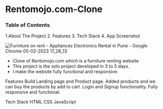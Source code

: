 # Rentomojo.com-Clone

### Table of Contents
1.About The Project
2. Features
3. Tech Stack
4. App Screenshot

![Furniture on rent - Appliances   Electronics Rental in Pune - Google Chrome 05-02-2023 17_28_13](https://user-images.githubusercontent.com/112770989/216817496-8b3dcf7e-10e9-448e-b393-3e589b1e9d06.png)


* Clone of Rentomojo.com which is a furniture renting website
* This project is the solo project developed in 3 to 5 days.
* I make the website fully functional and responsive.

Features
Build Landing page and Product page.
Added products and we can buy the products by add to cart.
Login and Signup functionality.
Fully responsive and functional.

Tech Stack
HTML
CSS
JavaScript
